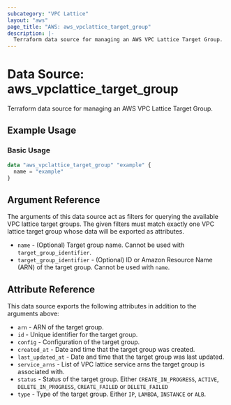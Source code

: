 ```yaml
---
subcategory: "VPC Lattice"
layout: "aws"
page_title: "AWS: aws_vpclattice_target_group"
description: |-
  Terraform data source for managing an AWS VPC Lattice Target Group.
---
```


# Data Source: aws_vpclattice_target_group

Terraform data source for managing an AWS VPC Lattice Target Group.

## Example Usage

### Basic Usage

```terraform
data "aws_vpclattice_target_group" "example" {
  name = "example"
}
```

## Argument Reference

The arguments of this data source act as filters for querying the available VPC lattice target groups.
The given filters must match exactly one VPC lattice target group whose data will be exported as attributes.

* `name` - (Optional) Target group name.
    Cannot be used with `target_group_identifier`.
* `target_group_identifier` - (Optional) ID or Amazon Resource Name (ARN) of the target group.
    Cannot be used with `name`.

## Attribute Reference

This data source exports the following attributes in addition to the arguments above:

* `arn` - ARN of the target group.
* `id` - Unique identifier for the target group.
* `config` - Configuration of the target group.
* `created_at` - Date and time that the target group was created.
* `last_updated_at` - Date and time that the target group was last updated.
* `service_arns` - List of VPC lattice service arns the target group is associated with.
* `status` - Status of the target group. Either `CREATE_IN_PROGRESS`, `ACTIVE`, `DELETE_IN_PROGRESS`, `CREATE_FAILED` or `DELETE_FAILED`
* `type` - Type of the target group. Either `IP`, `LAMBDA`, `INSTANCE` or `ALB`.